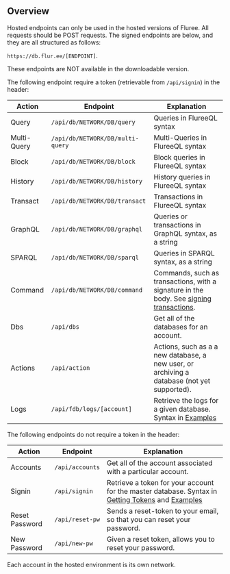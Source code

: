 ## Overview

Hosted endpoints can only be used in the hosted versions of Fluree. All requests should be POST requests. The signed endpoints are below, and they are all structured as follows:

`https://db.flur.ee/[ENDPOINT]`.

These endpoints are NOT available in the downloadable version.

The following endpoint require a token (retrievable from `/api/signin`) in the header:

Action | Endpoint | Explanation 
-- | -- | --
Query | `/api/db/NETWORK/DB/query` | Queries in FlureeQL syntax
Multi-Query | `/api/db/NETWORK/DB/multi-query` | Multi-Queries in FlureeQL syntax
Block | `/api/db/NETWORK/DB/block` | Block queries in FlureeQL syntax
History |  `/api/db/NETWORK/DB/history`| History queries in FlureeQL syntax
Transact | `/api/db/NETWORK/DB/transact` | Transactions in FlureeQL syntax
GraphQL | `/api/db/NETWORK/DB/graphql` | Queries or transactions in GraphQL syntax, as a string
SPARQL | `/api/db/NETWORK/DB/sparql` | Queries in SPARQL syntax, as a string
Command | `/api/db/NETWORK/DB/command` | Commands, such as transactions, with a signature in the body. See [signing transactions](/docs/identity/signatures#signed-transactions).
Dbs | `/api/dbs` | Get all of the databases for an account.
Actions | `/api/action` | Actions, such as a a new database, a new user, or archiving a database (not yet supported).
Logs | `/api/fdb/logs/[account]` | Retrieve the logs for a given database. Syntax in [Examples](/api/hosted-endpoints/hosted-examples)

The following endpoints do not require a token in the header:

Action | Endpoint | Explanation 
-- | -- | --
Accounts | `/api/accounts` | Get all of the account associated with a particular account.
Signin | `/api/signin` | Retrieve a token for your account for the master database. Syntax in [Getting Tokens](/api/hosted-endpoints/getting-tokens) and [Examples](/api/hosted-endpoints/hosted-examples)
Reset Password | `/api/reset-pw` | Sends a reset-token to your email, so that you can reset your password.
New Password | `/api/new-pw` | Given a reset token, allows you to reset your password. 

Each account in the hosted environment is its own network.